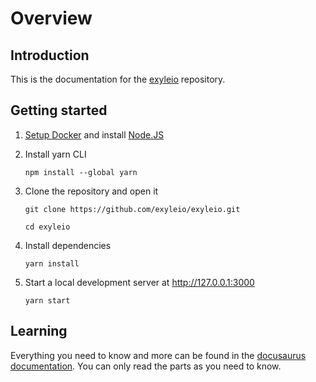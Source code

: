 # Overview

## Introduction

This is the documentation for the
[exyleio](https://github.com/exyleio/exyleio)
repository.

## Getting started

1. [Setup Docker](/docs/contribution-guides/developers/docker) and install
   [Node.JS](https://nodejs.org)

2. Install yarn CLI

   ```
   npm install --global yarn
   ```

3. Clone the repository and open it

   ```
   git clone https://github.com/exyleio/exyleio.git
   ```

   ```
   cd exyleio
   ```

4. Install dependencies

   ```
   yarn install
   ```

5. Start a local development server at http://127.0.0.1:3000

   ```
   yarn start
   ```

## Learning

Everything you need to know and more can be found in the
[docusaurus documentation](https://docusaurus.io/docs/next). You can only read
the parts as you need to know.
